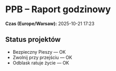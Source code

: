 # PPB – Raport godzinowy
**Czas (Europe/Warsaw):** 2025-10-21 17:23

## Status projektów
- Bezpieczny Pieszy — OK
- Zwolnij przy przejściu — OK
- Odblask ratuje życie — OK

